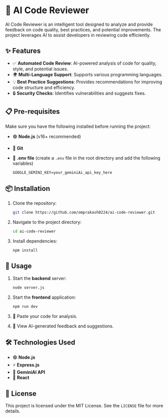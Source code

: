 # 🚀 AI Code Reviewer

AI Code Reviewer is an intelligent tool designed to analyze and provide feedback on code quality, best practices, and potential improvements. The project leverages AI to assist developers in reviewing code efficiently.

## ✨ Features
- ✅ **Automated Code Review**: AI-powered analysis of code for quality, style, and potential issues.
- 🌍 **Multi-Language Support**: Supports various programming languages.
- 💡 **Best Practice Suggestions**: Provides recommendations for improving code structure and efficiency.
- 🔒 **Security Checks**: Identifies vulnerabilities and suggests fixes.

## 📋 Pre-requisites
Make sure you have the following installed before running the project:
- 🟢 **Node.js** (v16+ recommended)
- 🐙 **Git**
- 📂 **.env file** (create a `.env` file in the root directory and add the following variables)
  
  ```env
  GOOGLE_GEMINI_KEY=your_geminiAi_api_key_here
  ````

## 📦 Installation
1. Clone the repository:

   ```sh
   git clone https://github.com/omprakash0224/ai-code-reviewer.git
   ```
3. Navigate to the project directory:
   
   ```sh
   cd ai-code-reviewer
   ```
5. Install dependencies:
   
   ```sh
   npm install
   ```

## 🚀 Usage
1. Start the **backend** server:
   
   ```sh
   node server.js
   ```
3. Start the **frontend** application:
   
   ```sh
   npm run dev
   ```
5. 📂 Paste your code for analysis.
6. 📝 View AI-generated feedback and suggestions.

## 🛠️ Technologies Used
- 🟢 **Node.js**
- ⚡ **Express.js**
- 🤖 **GeminiAI API**
- 🎨 **React**

## 📜 License
This project is licensed under the MIT License. See the `LICENSE` file for more details.
